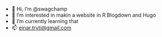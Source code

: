 - 👋 Hi, I’m @swagchamp
- 👀 I’m interested in makin a website in R Blogdown and Hugo
- 🌱 I’m currently learning that
- 📫 einar.tryti@gmail.com

<!---
swagchamp/swagchamp is a ✨ special ✨ repository because its `README.md` (this file) appears on your GitHub profile.
You can click the Preview link to take a look at your changes.
--->
